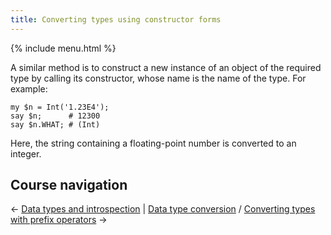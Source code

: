 ```yaml
---
title: Converting types using constructor forms
---
```


{% include menu.html %}

A similar method is to construct a new instance of an object of the required type by calling its constructor, whose name is the name of the type. For example:

    my $n = Int('1.23E4');
    say $n;      # 12300
    say $n.WHAT; # (Int)

Here, the string containing a floating-point number is converted to an integer.

## Course navigation

← [Data types and introspection](/raku-course/what) | [Data type conversion](/raku-course/coercion) / [Converting types with prefix operators](../prefixes) →
